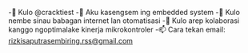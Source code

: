 -👋 Kulo @cracktiest
-👀 Aku kasengsem ing embedded system
-🌱 Kulo nembe sinau babagan internet lan otomatisasi
-💞️ Kulo arep kolaborasi kanggo ngoptimalake kinerja mikrokontroler
-📫 Cara tekan email: rizkisaputrasembiring.rss@gmail.com

<!---
cracktiest/cracktiest is a ✨ special ✨ repository because its `README.md` (this file) appears on your GitHub profile.
You can click the Preview link to take a look at your changes.
--->
